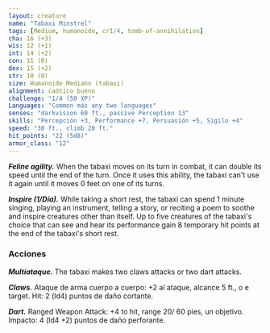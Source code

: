 ```yaml
---
layout: creature
name: "Tabaxi Minstrel"
tags: [Medium, humanoide, cr1/4, tomb-of-annihilation]
cha: 16 (+3)
wis: 12 (+1)
int: 14 (+2)
con: 11 (0)
dex: 15 (+2)
str: 10 (0)
size: Humanoide Mediano (tabaxi)
alignment: caótico bueno
challenge: "1/4 (50 XP)"
Languages: "Common más any two languages"
senses: "darkvision 60 ft., passive Perception 13"
skills: "Percepción +3, Performance +7, Persuasión +5, Sigilo +4"
speed: "30 ft., climb 20 ft."
hit_points: "22 (5d8)"
armor_class: "12"
---
```


***Feline agility.*** When the tabaxi moves on its turn in combat, it can double its speed until the end of the turn. Once it uses this ability, the tabaxi can't use it again until it moves 0 feet on one of its turns.

***Inspire (1/Día).*** While taking a short rest, the tabaxi can spend 1 minute singing, playing an instrument, telling a story, or reciting a poem to soothe and inspire creatures other than itself. Up to five creatures of the tabaxi's choice that can see and hear its performance gain 8 temporary hit points at the end of the tabaxi's short rest.

### Acciones

***Multiataque.*** The tabaxi makes two claws attacks or two dart attacks.

***Claws.*** Ataque de arma cuerpo a cuerpo: +2 al ataque, alcance 5 ft., o e target. Hit: 2 (ld4) puntos de daño cortante.

***Dart.*** Ranged Weapon Attack: +4 to hit, range 20/ 60 pies, un objetivo. Impacto: 4 (ld4 +2) puntos de daño perforante.